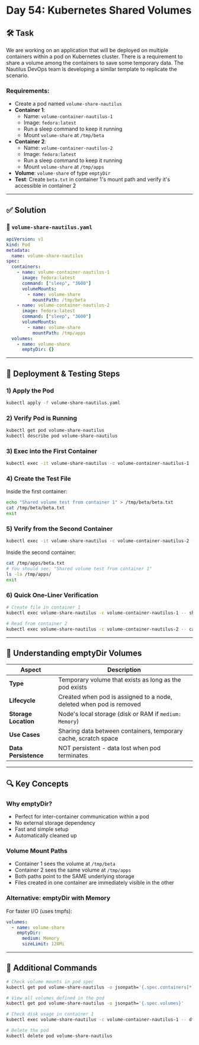 # Day 54: Kubernetes Shared Volumes

## 🛠️ Task

We are working on an application that will be deployed on multiple containers within a pod on Kubernetes cluster. There is a requirement to share a volume among the containers to save some temporary data. The Nautilus DevOps team is developing a similar template to replicate the scenario.

### Requirements:

- Create a pod named `volume-share-nautilus`
- **Container 1**:
  - Name: `volume-container-nautilus-1`
  - Image: `fedora:latest`
  - Run a sleep command to keep it running
  - Mount `volume-share` at `/tmp/beta`
- **Container 2**:
  - Name: `volume-container-nautilus-2`
  - Image: `fedora:latest`
  - Run a sleep command to keep it running
  - Mount `volume-share` at `/tmp/apps`
- **Volume**: `volume-share` of type `emptyDir`
- **Test**: Create `beta.txt` in container 1's mount path and verify it's accessible in container 2

---

## ✅ Solution

### 📄 `volume-share-nautilus.yaml`

```yaml
apiVersion: v1
kind: Pod
metadata:
  name: volume-share-nautilus
spec:
  containers:
    - name: volume-container-nautilus-1
      image: fedora:latest
      command: ["sleep", "3600"]
      volumeMounts:
        - name: volume-share
          mountPath: /tmp/beta
    - name: volume-container-nautilus-2
      image: fedora:latest
      command: ["sleep", "3600"]
      volumeMounts:
        - name: volume-share
          mountPath: /tmp/apps
  volumes:
    - name: volume-share
      emptyDir: {}
```

---

## 🚀 Deployment & Testing Steps

### 1) Apply the Pod

```bash
kubectl apply -f volume-share-nautilus.yaml
```

### 2) Verify Pod is Running

```bash
kubectl get pod volume-share-nautilus
kubectl describe pod volume-share-nautilus
```

### 3) Exec into the First Container

```bash
kubectl exec -it volume-share-nautilus -c volume-container-nautilus-1 -- /bin/bash
```

### 4) Create the Test File

Inside the first container:

```bash
echo "Shared volume test from container 1" > /tmp/beta/beta.txt
cat /tmp/beta/beta.txt
exit
```

### 5) Verify from the Second Container

```bash
kubectl exec -it volume-share-nautilus -c volume-container-nautilus-2 -- /bin/bash
```

Inside the second container:

```bash
cat /tmp/apps/beta.txt
# You should see: "Shared volume test from container 1"
ls -la /tmp/apps/
exit
```

### 6) Quick One-Liner Verification

```bash
# Create file in container 1
kubectl exec volume-share-nautilus -c volume-container-nautilus-1 -- sh -c 'echo "Test" > /tmp/beta/beta.txt'

# Read from container 2
kubectl exec volume-share-nautilus -c volume-container-nautilus-2 -- cat /tmp/apps/beta.txt
```

---

## 🧠 Understanding emptyDir Volumes

| Aspect               | Description                                                         |
| -------------------- | ------------------------------------------------------------------- |
| **Type**             | Temporary volume that exists as long as the pod exists              |
| **Lifecycle**        | Created when pod is assigned to a node, deleted when pod is removed |
| **Storage Location** | Node's local storage (disk or RAM if `medium: Memory`)              |
| **Use Cases**        | Sharing data between containers, temporary cache, scratch space     |
| **Data Persistence** | NOT persistent - data lost when pod terminates                      |

---

## 🔍 Key Concepts

### Why emptyDir?

- Perfect for inter-container communication within a pod
- No external storage dependency
- Fast and simple setup
- Automatically cleaned up

### Volume Mount Paths

- Container 1 sees the volume at `/tmp/beta`
- Container 2 sees the same volume at `/tmp/apps`
- Both paths point to the SAME underlying storage
- Files created in one container are immediately visible in the other

### Alternative: emptyDir with Memory

For faster I/O (uses tmpfs):

```yaml
volumes:
  - name: volume-share
    emptyDir:
      medium: Memory
      sizeLimit: 128Mi
```

---

## 🔧 Additional Commands

```bash
# Check volume mounts in pod spec
kubectl get pod volume-share-nautilus -o jsonpath='{.spec.containers[*].volumeMounts}'

# View all volumes defined in the pod
kubectl get pod volume-share-nautilus -o jsonpath='{.spec.volumes}'

# Check disk usage in container 1
kubectl exec volume-share-nautilus -c volume-container-nautilus-1 -- df -h /tmp/beta

# Delete the pod
kubectl delete pod volume-share-nautilus
```
